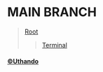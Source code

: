 # MAIN BRANCH
>[Root](https://uthando993.github.io)  
>>[Terminal](https://uthando993.github.io/Terminal)  
#### [&copy;Uthando](https://uthando993.github.io) 
  
